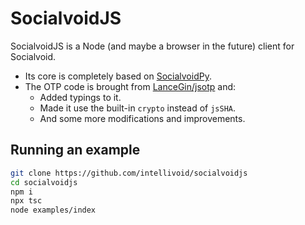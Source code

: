 # SocialvoidJS

SocialvoidJS is a Node (and maybe a browser in the future) client for Socialvoid.

- Its core is completely based on [SocialvoidPy](https://github.com/intellivoid/SocialvoidPy).
- The OTP code is brought from [LanceGin/jsotp](https://github.com/lancegin/jsotp) and:
  - Added typings to it.
  - Made it use the built-in `crypto` instead of `jsSHA`.
  - And some more modifications and improvements.

## Running an example

```bash
git clone https://github.com/intellivoid/socialvoidjs
cd socialvoidjs
npm i
npx tsc
node examples/index
```
